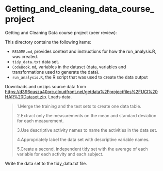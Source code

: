# Getting_and_cleaning_data_course_project
Getting and Cleaning Data course project (peer review):



This directory contains the following items:

- `README.md`, provides context and instructions for how the run_analysis.R, was created.
- `tidy_data.txt` data set.
- `CodeBook.md`, variables in the dataset (data, variables and transformations used to generate the data).
- `run_analysis.R`, the R script that was used to create the data output 

Downloads and unzips source data from https://d396qusza40orc.cloudfront.net/getdata%2Fprojectfiles%2FUCI%20HAR%20Dataset.zip.
Loads data.

>1.Merge the training and the test sets to create one data table.
>
>2.Extract only the measurements on the mean and standard deviation for each measurement.
>
>3.Use descriptive activity names to name the activities in the data set.
>
>4.Appropriately label the data set with descriptive variable names.
>
>5.Create a second, independent tidy set with the average of each variable for each activity and each subject.
>
Write the data set to the tidy_data.txt file.




